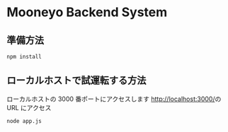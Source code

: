 # Mooneyo Backend System

## 準備方法

```bash
npm install
```

## ローカルホストで試運転する方法

ローカルホストの 3000 番ポートにアクセスします
[http://localhost:3000/](http://localhost:3000/)の URL にアクセス

```bash
node app.js
```
